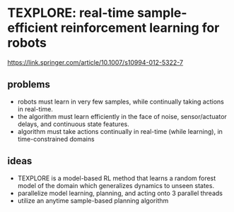 # TEXPLORE: real-time sample-efficient reinforcement learning for robots
https://link.springer.com/article/10.1007/s10994-012-5322-7

## problems
* robots must learn in very few samples, while continually taking actions in real-time.
* the algorithm must learn efficiently in the face of noise, sensor/actuator delays, and continuous state features.
* algorithm must take actions continually in real-time (while learning), in time-constrained domains

## ideas
* TEXPLORE is a model-based RL method that learns a random forest model of the domain which generalizes dynamics to unseen states.
* parallelize model learning, planning, and acting onto 3 parallel threads
* utilize an anytime sample-based planning algorithm
